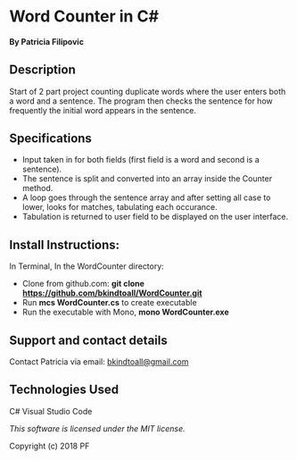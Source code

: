 # Word Counter in C#

#### By Patricia Filipovic

## Description
Start of 2 part project counting duplicate words where the user enters both a word and a sentence. The program then checks the  sentence for how frequently the initial word appears in the sentence. 

## Specifications

* Input taken in for both fields (first field is a word and second is a sentence). 
* The sentence is split and converted into an array inside the Counter method. 
* A loop goes through the sentence array and after setting all case to lower, looks for matches, tabulating each occurance. 
* Tabulation is returned to user field to be displayed on the user interface.
 
## Install Instructions:

In Terminal, In the WordCounter directory:
- Clone from github.com: __git clone https://github.com/bkindtoall/WordCounter.git__
- Run __mcs WordCounter.cs__ to create executable
- Run the executable with Mono, __mono WordCounter.exe__

## Support and contact details

Contact Patricia via email: bkindtoall@gmail.com

## Technologies Used

C#
Visual Studio Code

*This software is licensed under the MIT license.*

Copyright (c) 2018 PF

